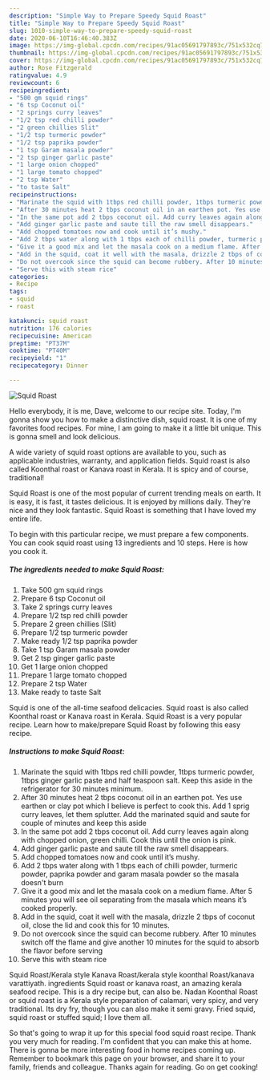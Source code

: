 ```yaml
---
description: "Simple Way to Prepare Speedy Squid Roast"
title: "Simple Way to Prepare Speedy Squid Roast"
slug: 1010-simple-way-to-prepare-speedy-squid-roast
date: 2020-06-10T16:46:40.383Z
image: https://img-global.cpcdn.com/recipes/91ac05691797893c/751x532cq70/squid-roast-recipe-main-photo.jpg
thumbnail: https://img-global.cpcdn.com/recipes/91ac05691797893c/751x532cq70/squid-roast-recipe-main-photo.jpg
cover: https://img-global.cpcdn.com/recipes/91ac05691797893c/751x532cq70/squid-roast-recipe-main-photo.jpg
author: Rose Fitzgerald
ratingvalue: 4.9
reviewcount: 6
recipeingredient:
- "500 gm squid rings"
- "6 tsp Coconut oil"
- "2 springs curry leaves"
- "1/2 tsp red chilli powder"
- "2 green chillies Slit"
- "1/2 tsp turmeric powder"
- "1/2 tsp paprika powder"
- "1 tsp Garam masala powder"
- "2 tsp ginger garlic paste"
- "1 large onion chopped"
- "1 large tomato chopped"
- "2 tsp Water"
- "to taste Salt"
recipeinstructions:
- "Marinate the squid with 1tbps red chilli powder, 1tbps turmeric powder, 1tbps ginger garlic paste and half teaspoon salt. Keep this aside in the refrigerator for 30 minutes minimum."
- "After 30 minutes heat 2 tbps coconut oil in an earthen pot. Yes use earthen or clay pot which I believe is perfect to cook this. Add 1 sprig curry leaves, let them splutter. Add the marinated squid and saute for couple of minutes and keep this aside"
- "In the same pot add 2 tbps coconut oil. Add curry leaves again along with chopped onion, green chilli. Cook this until the onion is pink."
- "Add ginger garlic paste and saute till the raw smell disappears."
- "Add chopped tomatoes now and cook until it’s mushy."
- "Add 2 tbps water along with 1 tbps each of chilli powder, turmeric powder, paprika powder and garam masala powder so the masala doesn&#39;t burn"
- "Give it a good mix and let the masala cook on a medium flame. After 5 minutes you will see oil separating from the masala which means it’s cooked properly."
- "Add in the squid, coat it well with the masala, drizzle 2 tbps of coconut oil, close the lid and cook this for 10 minutes."
- "Do not overcook since the squid can become rubbery. After 10 minutes switch off the flame and give another 10 minutes for the squid to absorb the flavor before serving"
- "Serve this with steam rice"
categories:
- Recipe
tags:
- squid
- roast

katakunci: squid roast 
nutrition: 176 calories
recipecuisine: American
preptime: "PT37M"
cooktime: "PT40M"
recipeyield: "1"
recipecategory: Dinner

---
```



![Squid Roast](https://img-global.cpcdn.com/recipes/91ac05691797893c/751x532cq70/squid-roast-recipe-main-photo.jpg)

Hello everybody, it is me, Dave, welcome to our recipe site. Today, I'm gonna show you how to make a distinctive dish, squid roast. It is one of my favorites food recipes. For mine, I am going to make it a little bit unique. This is gonna smell and look delicious.

A wide variety of squid roast options are available to you, such as applicable industries, warranty, and application fields. Squid roast is also called Koonthal roast or Kanava roast in Kerala. It is spicy and of course, traditional!

Squid Roast is one of the most popular of current trending meals on earth. It is easy, it is fast, it tastes delicious. It is enjoyed by millions daily. They're nice and they look fantastic. Squid Roast is something that I have loved my entire life.


To begin with this particular recipe, we must prepare a few components. You can cook squid roast using 13 ingredients and 10 steps. Here is how you cook it.

<!--inarticleads1-->

##### The ingredients needed to make Squid Roast:

1. Take 500 gm squid rings
1. Prepare 6 tsp Coconut oil
1. Take 2 springs curry leaves
1. Prepare 1/2 tsp red chilli powder
1. Prepare 2 green chillies (Slit)
1. Prepare 1/2 tsp turmeric powder
1. Make ready 1/2 tsp paprika powder
1. Take 1 tsp Garam masala powder
1. Get 2 tsp ginger garlic paste
1. Get 1 large onion chopped
1. Prepare 1 large tomato chopped
1. Prepare 2 tsp Water
1. Make ready to taste Salt


Squid is one of the all-time seafood delicacies. Squid roast is also called Koonthal roast or Kanava roast in Kerala. Squid Roast is a very popular recipe. Learn how to make/prepare Squid Roast by following this easy recipe. 

<!--inarticleads2-->

##### Instructions to make Squid Roast:

1. Marinate the squid with 1tbps red chilli powder, 1tbps turmeric powder, 1tbps ginger garlic paste and half teaspoon salt. Keep this aside in the refrigerator for 30 minutes minimum.
1. After 30 minutes heat 2 tbps coconut oil in an earthen pot. Yes use earthen or clay pot which I believe is perfect to cook this. Add 1 sprig curry leaves, let them splutter. Add the marinated squid and saute for couple of minutes and keep this aside
1. In the same pot add 2 tbps coconut oil. Add curry leaves again along with chopped onion, green chilli. Cook this until the onion is pink.
1. Add ginger garlic paste and saute till the raw smell disappears.
1. Add chopped tomatoes now and cook until it’s mushy.
1. Add 2 tbps water along with 1 tbps each of chilli powder, turmeric powder, paprika powder and garam masala powder so the masala doesn&#39;t burn
1. Give it a good mix and let the masala cook on a medium flame. After 5 minutes you will see oil separating from the masala which means it’s cooked properly.
1. Add in the squid, coat it well with the masala, drizzle 2 tbps of coconut oil, close the lid and cook this for 10 minutes.
1. Do not overcook since the squid can become rubbery. After 10 minutes switch off the flame and give another 10 minutes for the squid to absorb the flavor before serving
1. Serve this with steam rice


Squid Roast/Kerala style Kanava Roast/kerala style koonthal Roast/kanava varattiyath. ingredients Squid roast or kanava roast, an amazing kerala seafood recipe. This is a dry recipe but, can also be. Nadan Koonthal Roast or squid roast is a Kerala style preparation of calamari, very spicy, and very traditional. Its dry fry, though you can also make it semi gravy. Fried squid, squid roast or stuffed squid; I love them all. 

So that's going to wrap it up for this special food squid roast recipe. Thank you very much for reading. I'm confident that you can make this at home. There is gonna be more interesting food in home recipes coming up. Remember to bookmark this page on your browser, and share it to your family, friends and colleague. Thanks again for reading. Go on get cooking!

